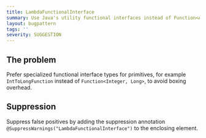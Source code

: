 ```yaml
---
title: LambdaFunctionalInterface
summary: Use Java's utility functional interfaces instead of Function<A, B> for primitive types.
layout: bugpattern
tags: ''
severity: SUGGESTION
---
```


<!--
*** AUTO-GENERATED, DO NOT MODIFY ***
To make changes, edit the @BugPattern annotation or the explanation in docs/bugpattern.
-->


## The problem
Prefer specialized functional interface types for primitives, for example
`IntToLongFunction` instead of `Function<Integer, Long>`, to avoid boxing
overhead.

## Suppression
Suppress false positives by adding the suppression annotation `@SuppressWarnings("LambdaFunctionalInterface")` to the enclosing element.
